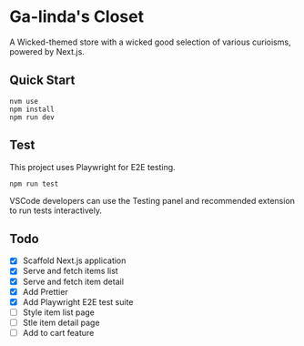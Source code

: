 # Ga-linda's Closet

A Wicked-themed store with a wicked good selection of various curioisms, powered by Next.js.

## Quick Start

```shell
nvm use
npm install
npm run dev
```

## Test

This project uses Playwright for E2E testing.

```shell
npm run test
```

VSCode developers can use the Testing panel and recommended extension to run tests interactively.

## Todo

- [x] Scaffold Next.js application
- [x] Serve and fetch items list
- [x] Serve and fetch item detail
- [x] Add Prettier
- [x] Add Playwright E2E test suite
- [ ] Style item list page
- [ ] Stle item detail page
- [ ] Add to cart feature
